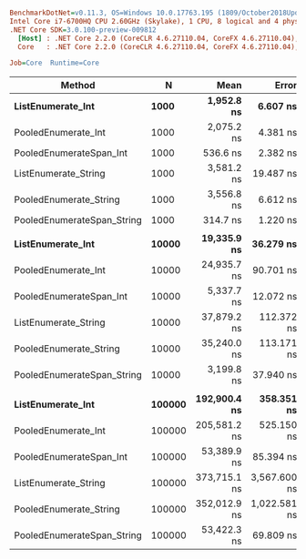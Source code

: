 ``` ini

BenchmarkDotNet=v0.11.3, OS=Windows 10.0.17763.195 (1809/October2018Update/Redstone5)
Intel Core i7-6700HQ CPU 2.60GHz (Skylake), 1 CPU, 8 logical and 4 physical cores
.NET Core SDK=3.0.100-preview-009812
  [Host] : .NET Core 2.2.0 (CoreCLR 4.6.27110.04, CoreFX 4.6.27110.04), 64bit RyuJIT
  Core   : .NET Core 2.2.0 (CoreCLR 4.6.27110.04, CoreFX 4.6.27110.04), 64bit RyuJIT

Job=Core  Runtime=Core  

```
|                     Method |      N |         Mean |        Error |       StdDev | Ratio | RatioSD |
|--------------------------- |------- |-------------:|-------------:|-------------:|------:|--------:|
|          **ListEnumerate_Int** |   **1000** |   **1,952.8 ns** |     **6.607 ns** |     **6.180 ns** |  **1.00** |    **0.00** |
|        PooledEnumerate_Int |   1000 |   2,075.2 ns |     4.381 ns |     4.098 ns |  1.06 |    0.00 |
|    PooledEnumerateSpan_Int |   1000 |     536.6 ns |     2.382 ns |     2.229 ns |  0.27 |    0.00 |
|       ListEnumerate_String |   1000 |   3,581.2 ns |    19.487 ns |    18.228 ns |  1.83 |    0.01 |
|     PooledEnumerate_String |   1000 |   3,556.8 ns |     6.612 ns |     5.862 ns |  1.82 |    0.01 |
| PooledEnumerateSpan_String |   1000 |     314.7 ns |     1.220 ns |     1.141 ns |  0.16 |    0.00 |
|                            |        |              |              |              |       |         |
|          **ListEnumerate_Int** |  **10000** |  **19,335.9 ns** |    **36.279 ns** |    **32.161 ns** |  **1.00** |    **0.00** |
|        PooledEnumerate_Int |  10000 |  24,935.7 ns |    90.701 ns |    84.841 ns |  1.29 |    0.00 |
|    PooledEnumerateSpan_Int |  10000 |   5,337.7 ns |    12.072 ns |    11.292 ns |  0.28 |    0.00 |
|       ListEnumerate_String |  10000 |  37,879.2 ns |   112.372 ns |   105.113 ns |  1.96 |    0.01 |
|     PooledEnumerate_String |  10000 |  35,240.0 ns |   113.171 ns |   105.860 ns |  1.82 |    0.01 |
| PooledEnumerateSpan_String |  10000 |   3,199.8 ns |    37.940 ns |    29.621 ns |  0.17 |    0.00 |
|                            |        |              |              |              |       |         |
|          **ListEnumerate_Int** | **100000** | **192,900.4 ns** |   **358.351 ns** |   **317.669 ns** |  **1.00** |    **0.00** |
|        PooledEnumerate_Int | 100000 | 205,581.2 ns |   525.150 ns |   465.532 ns |  1.07 |    0.00 |
|    PooledEnumerateSpan_Int | 100000 |  53,389.9 ns |    85.394 ns |    79.878 ns |  0.28 |    0.00 |
|       ListEnumerate_String | 100000 | 373,715.1 ns | 3,567.600 ns | 3,337.135 ns |  1.94 |    0.02 |
|     PooledEnumerate_String | 100000 | 352,012.9 ns | 1,022.581 ns |   956.523 ns |  1.83 |    0.01 |
| PooledEnumerateSpan_String | 100000 |  53,422.3 ns |    69.809 ns |    61.884 ns |  0.28 |    0.00 |
